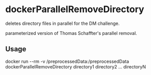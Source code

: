 # dockerParallelRemoveDirectory
deletes directory files in parallel for the DM challenge.

parameterized version of Thomas Schaffter's parallel removal.

## Usage
docker run --rm -v /preprocessedData:/preprocessedData dockerParallelRemoveDirectory directory1 directory2 ... directoryN
